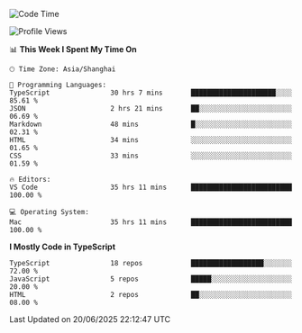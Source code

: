 <!--START_SECTION:waka-->
![Code Time](http://img.shields.io/badge/Code%20Time-7%2C848%20hrs%2029%20mins-blue)

![Profile Views](http://img.shields.io/badge/Profile%20Views-1-blue)

📊 **This Week I Spent My Time On** 

```text
🕑︎ Time Zone: Asia/Shanghai

💬 Programming Languages: 
TypeScript               30 hrs 7 mins       █████████████████████░░░░   85.61 % 
JSON                     2 hrs 21 mins       ██░░░░░░░░░░░░░░░░░░░░░░░   06.69 % 
Markdown                 48 mins             █░░░░░░░░░░░░░░░░░░░░░░░░   02.31 % 
HTML                     34 mins             ░░░░░░░░░░░░░░░░░░░░░░░░░   01.65 % 
CSS                      33 mins             ░░░░░░░░░░░░░░░░░░░░░░░░░   01.59 % 

🔥 Editors: 
VS Code                  35 hrs 11 mins      █████████████████████████   100.00 % 

💻 Operating System: 
Mac                      35 hrs 11 mins      █████████████████████████   100.00 % 
```

**I Mostly Code in TypeScript** 

```text
TypeScript               18 repos            ██████████████████░░░░░░░   72.00 % 
JavaScript               5 repos             █████░░░░░░░░░░░░░░░░░░░░   20.00 % 
HTML                     2 repos             ██░░░░░░░░░░░░░░░░░░░░░░░   08.00 % 
```




 Last Updated on 20/06/2025 22:12:47 UTC
<!--END_SECTION:waka-->
